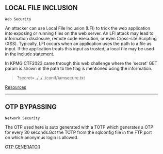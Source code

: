 ## LOCAL FILE INCLUSION    
`Web Security`

An attacker can use Local File Inclusion (LFI) to trick the web application into exposing or running files on the web server. An LFI attack may lead to information disclosure, remote code execution, or even Cross-site Scripting (XSS). Typically, LFI occurs when an application uses the path to a file as input. If the application treats this input as trusted, a local file may be used in the include statement.

In KPMG CTF2023 came through this web challenge where the 'secret' GET param is shown in the path to the flag is mentioned using the information.
> ?secret=../../../conif/iamsecure.txt

[Resources](https://d00mfist.gitbooks.io/ctf/content/remote_file_inclusion.html)
***
## OTP BYPASSING
 `Network Security`

The OTP used here is auto generated with a TOTP which generates a OTP for every 30 seconds.Got the TOTP from the sqlconfig file in the FTP port on which anonymus login is allowed.

[OTP GENERATOR](https://totp.app/)
